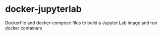 # docker-jupyterlab
Dockerfile and docker-compose files to build a Jupyter Lab image and run docker containers

